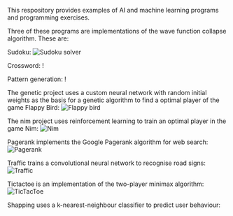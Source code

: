 This respository provides examples of AI and machine learning programs and programming exercises. 

Three of these programs are implementations of the wave function collapse algorithm. These are:

Sudoku: 
![Sudoku solver](https://...)

Crossword:
!

Pattern generation:
!

The genetic project uses a custom neural network with random initial weights as the basis for a genetic algorithm to find a optimal player of the game Flappy Bird:
![Flappy bird](https://...)

The nim project uses reinforcement learning to train an optimal player in the game Nim:
![Nim](https://...)

Pagerank implements the Google Pagerank algorithm for web search:
![Pagerank](https://...)

Traffic trains a convolutional neural network to recognise road signs:
![Traffic](https://...)

Tictactoe is an implementation of the two-player minimax algorithm:
![TicTacToe](https://...)

Shapping uses a k-nearest-neighbour classifier to predict user behaviour:


